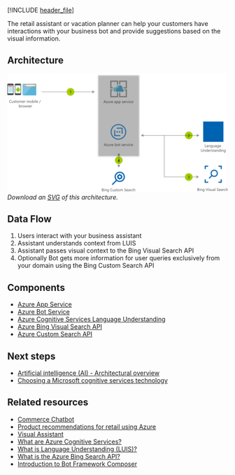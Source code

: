 


[!INCLUDE [header_file](../../../includes/sol-idea-header.md)]

The retail assistant or vacation planner can help your customers have interactions with your business bot and provide suggestions based on the visual information.

## Architecture

![Architecture diagram](../media/retail-assistant-or-vacation-planner-with-visual-capabilities.png)
*Download an [SVG](../media/retail-assistant-or-vacation-planner-with-visual-capabilities.svg) of this architecture.*

## Data Flow

1. Users interact with your business assistant
1. Assistant understands context from LUIS
1. Assistant passes visual context to the Bing Visual Search API
1. Optionally Bot gets more information for user queries exclusively from your domain using the Bing Custom Search API

## Components

* [Azure App Service](/azure/app-service/)
* [Azure Bot Service](/azure/bot-service/)
* [Azure Cognitive Services Language Understanding](/azure/cognitive-services/luis/what-is-luis)
* [Azure Bing Visual Search API](/azure/cognitive-services/bing-visual-search)
* [Azure Custom Search API](/azure/cognitive-services/bing-custom-search)

## Next steps

* [Artificial intelligence (AI) - Architectural overview](../../data-guide/big-data/ai-overview.md)
* [Choosing a Microsoft cognitive services technology](../../data-guide/technology-choices/cognitive-services.md)

## Related resources

* [Commerce Chatbot](/azure/architecture/reference-architectures/ai/commerce-chatbot)
* [Product recommendations for retail using Azure](/azure/architecture/reference-architectures/ai/product-recommendations)
* [Visual Assistant](/azure/architecture/reference-architectures/ai/visual-assistant)
* [What are Azure Cognitive Services?](/azure/cognitive-services/what-are-cognitive-services)
* [What is Language Understanding (LUIS)?](/azure/cognitive-services/luis/what-is-luis)
* [What is the Azure Bing Search API?](/azure/cognitive-services/bing-web-search)
* [Introduction to Bot Framework Composer](/composer/introduction)
